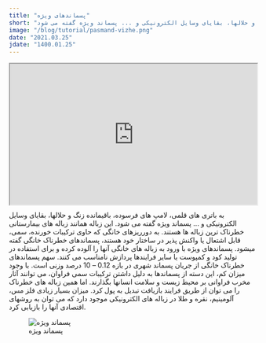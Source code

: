 ```yaml
---
title: "پسماندهای ویژه"
short: "به باتری های قلمی، لامپ های فرسوده، باقیمانده زنگ و حلالها، بقایای وسایل الکترونیکی و ... پسماند ویژه گفته می شود. "
image: "/blog/tutorial/pasmand-vizhe.png"
date: "2021.03.25"
jdate: "1400.01.25"
---
```


<style>.h_iframe-aparat_embed_frame{position:relative;}.h_iframe-aparat_embed_frame .ratio{display:block;width:100%;height:auto;}.h_iframe-aparat_embed_frame iframe{position:absolute;top:0;left:0;width:100%;height:100%;}</style><div class="h_iframe-aparat_embed_frame"><span style="display: block;padding-top: 57%"></span><iframe src="https://www.aparat.com/video/video/embed/videohash/8frYM/vt/frame" title="زباله های ویژه" allowFullScreen="true" webkitallowfullscreen="true" mozallowfullscreen="true"></iframe></div>

<p>
به باتری های قلمی، لامپ های فرسوده، باقیمانده زنگ و حلالها، بقایای وسایل الکترونیکی و ... پسماند ویژه گفته می شود. این زباله همانند زباله های بیمارستانی خطرناک ترین زباله ها هستند. به دورریزهای خانگی که حاوی ترکیبات خورنده، سمی، قابل اشتعال یا واکنش پذیر در ساختار خود هستند، پسماندهای خطرناک خانگی گفته میشود. پسماندهای ویژه با ورود به زباله های خانگی آنها را آلوده کرده و برای استفاده در تولید کود و کمپوست یا سایر فرایندها پردازش نامناسب می کنند. سهم پسماندهای خطرناک خانگی از جریان پسماند شهری در بازه  0.12 – 10 درصد وزنی است.  با وجود میزان کم، این دسته از پسماندها به دلیل داشتن ترکیبات سمی فراوان، می توانند آثار مخرب فراوانی بر محیط زیست و سلامت انسانها بگذارند. اما همین زباله های خطرناک را می توان از طریق فرایند بازیافت تبدیل به پول کرد. میزان بسیار زیادی فلز مس، آلومینیم، نقره و طلا در زباله های الکترونیکی موجود دارد که می توان به روشهای اقتصادی آنها را بازیابی کرد. 
</p>

<figure>
  <img src="/blog/tutorial/pasmand-vizhe.png" alt="پسماند ویژه">
  <figcaption>
پسماند ویژه
</figcaption>
</figure>

<div style="padding:16px"> </div>
